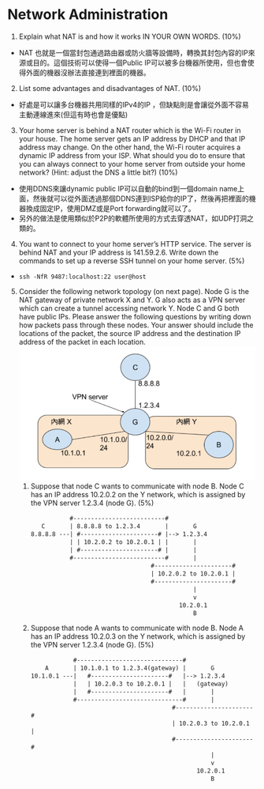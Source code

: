 # Network Administration 
1. Explain what NAT is and how it works IN YOUR OWN WORDS. (10%)
* NAT 也就是一個當封包通過路由器或防火牆等設備時，轉換其封包內容的IP來源或目的。這個技術可以使得一個Public IP可以被多台機器所使用，但也會使得外面的機器沒辦法直接連到裡面的機器。
2. List some advantages and disadvantages of NAT. (10%)
* 好處是可以讓多台機器共用同樣的IPv4的IP ，但缺點則是會讓從外面不容易主動連線進來(但這有時也會是優點)
3. Your home server is behind a NAT router which is the Wi-Fi router in your house. The home server gets an IP address by DHCP and that IP address may change. On the other hand, the Wi-Fi router acquires a dynamic IP address from your ISP. What should you do to ensure that you can always connect to your home server from outside your home network? (Hint: adjust the DNS a little bit?) (10%)
* 使用DDNS來讓dynamic public IP可以自動的bind到一個domain name上面，然後就可以從外面透過那個DDNS連到ISP給你的IP了，然後再把裡面的機器換成固定IP，使用DMZ或是Port forwarding就可以了。
* 另外的做法是使用類似於P2P的軟體所使用的方式去穿透NAT，如UDP打洞之類的。
4. You want to connect to your home server’s HTTP service. The server is behind NAT and your IP address is 141.59.2.6. Write down the commands to set up a reverse SSH tunnel on your home server. (5%)
* ```ssh -NfR 9487:localhost:22 user@host```
5. Consider the following network topology (on next page). Node G is the NAT gateway of private network X and Y. G also acts as a VPN server which can create a tunnel accessing network Y. Node C and G both have public IPs. Please answer the following questions by writing down how packets pass through these nodes. Your answer should include the locations of the packet, the source IP address and the destination IP address of the packet in each location.
    ![img](5.bmp)
    1. Suppose that node C wants to communicate with node B. Node C has an IP address 10.2.0.2 on the Y network, which is assigned by the VPN server 1.2.3.4 (node G). (5%)
        ```
                   #--------------------------#
           C       | 8.8.8.8 to 1.2.3.4       |       G
        8.8.8.8 ---| #----------------------# |--> 1.2.3.4
                   | | 10.2.0.2 to 10.2.0.1 | |       |
                   | #----------------------# |       |
                   #--------------------------#       |
                                          #----------------------#
                                          | 10.2.0.2 to 10.2.0.1 |
                                          #----------------------#
                                                      |
                                                      v
                                                  10.2.0.1
                                                      B
        ```
    2. Suppose that node A wants to communicate with node B. Node A has an IP address 10.2.0.3 on the Y network, which is assigned by the VPN server 1.2.3.4 (node G). (5%)
        ```
                    #------------------------------#
            A       | 10.1.0.1 to 1.2.3.4(gateway) |       G
        10.1.0.1 ---|   #----------------------#   |--> 1.2.3.4
                    |   | 10.2.0.3 to 10.2.0.1 |   |   (gateway)
                    |   #----------------------#   |       |
                    #------------------------------#       |
                                                #----------------------#
                                                | 10.2.0.3 to 10.2.0.1 |
                                                #----------------------#
                                                           |
                                                           v
                                                       10.2.0.1
                                                           B
        ```